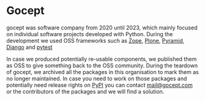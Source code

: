 # Gocept

gocept was software company from 2020 until 2023, which mainly focused on
individual software projects developed with Python. During the development we
used OSS frameworks such
as [Zope](https://github.com/zopefoundation/Zope), [Plone](https://github.com/plone/),
[Pyramid](https://github.com/Pylons/pyramid), [Django](https://github.com/django/) and [pytest](https://github.com/pytest-dev/pytest)

In case we produced potentially re-usable components, we published them as OSS
to give something back to the OSS community. During the teardown of gocept, we
archived all the packages in this organisation to mark them as no longer
maintained. In case you need to work on those packages and potentially need
release rights on [PyPI](https://pypi.org/) you can contact mail@gocept.com or
the contributors of the packages and we will find a solution.


